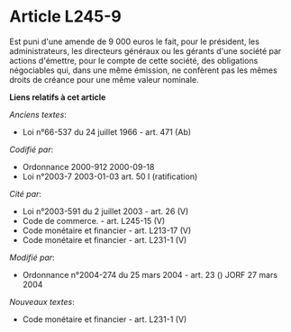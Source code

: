 # Article L245-9

Est puni d'une amende de 9 000 euros le fait, pour le président, les administrateurs, les directeurs généraux ou les gérants
d'une société par actions d'émettre, pour le compte de cette société, des obligations négociables qui, dans une même
émission, ne confèrent pas les mêmes droits de créance pour une même valeur nominale.

**Liens relatifs à cet article**

_Anciens textes_:

  - Loi n°66-537 du 24 juillet 1966 - art. 471 (Ab)

_Codifié par_:

  - Ordonnance 2000-912 2000-09-18
  - Loi n°2003-7 2003-01-03 art. 50 I (ratification)

_Cité par_:

  - Loi n°2003-591 du 2 juillet 2003 - art. 26 (V)
  - Code de commerce. - art. L245-15 (V)
  - Code monétaire et financier - art. L213-17 (V)
  - Code monétaire et financier - art. L231-1 (V)

_Modifié par_:

  - Ordonnance n°2004-274 du 25 mars 2004 - art. 23 () JORF 27 mars 2004

_Nouveaux textes_:

  - Code monétaire et financier - art. L231-1 (V)
